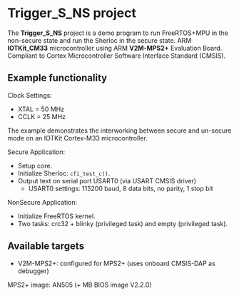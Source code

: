 Trigger_S_NS project
========================

The **Trigger_S_NS** project is a demo program to run FreeRTOS+MPU in the non-secure state and run the Sherloc in the secure state.
ARM **IOTKit_CM33** microcontroller using ARM **V2M-MPS2+** Evaluation Board.
Compliant to Cortex Microcontroller Software Interface Standard (CMSIS).

## Example functionality

Clock Settings:

- XTAL = 50 MHz
- CCLK = 25 MHz

The example demonstrates the interworking between secure and un-secure mode
on an IOTKit Cortex-M33 microcontroller.

Secure Application:

- Setup core.
- Initialize Sherloc: `cfi_test_c()`.
- Output text on serial port USART0 (via USART CMSIS driver)
  - USART0 settings: 115200 baud, 8 data bits, no parity, 1 stop bit

NonSecure Application:

- Initialize FreeRTOS kernel.
- Two tasks: crc32 + blinky (privileged task) and empty (privileged task).

## Available targets

- V2M-MPS2+: configured for MPS2+ (uses onboard CMSIS-DAP as debugger)

MPS2+ image: AN505 (+ MB BIOS image V2.2.0)